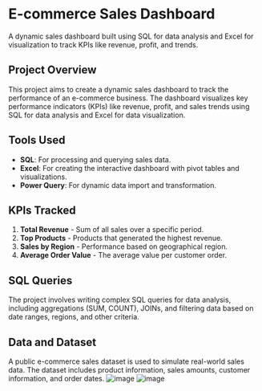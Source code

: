 # E-commerce Sales Dashboard
A dynamic sales dashboard built using SQL for data analysis and Excel for visualization to track KPIs like revenue, profit, and trends.
## Project Overview
This project aims to create a dynamic sales dashboard to track the performance of an e-commerce business. The dashboard visualizes key performance indicators (KPIs) like revenue, profit, and sales trends using SQL for data analysis and Excel for data visualization.

## Tools Used
- **SQL**: For processing and querying sales data.
- **Excel**: For creating the interactive dashboard with pivot tables and visualizations.
- **Power Query**: For dynamic data import and transformation.
  
## KPIs Tracked
1. **Total Revenue** - Sum of all sales over a specific period.
2. **Top Products** - Products that generated the highest revenue.
3. **Sales by Region** - Performance based on geographical region.
4. **Average Order Value** - The average value per customer order.

## SQL Queries
The project involves writing complex SQL queries for data analysis, including aggregations (SUM, COUNT), JOINs, and filtering data based on date ranges, regions, and other criteria.

## Data and Dataset
A public e-commerce sales dataset is used to simulate real-world sales data. The dataset includes product information, sales amounts, customer information, and order dates.
![image](https://github.com/user-attachments/assets/519a271f-f082-4f36-b2c6-515b984f8985)
![image](https://github.com/user-attachments/assets/75be3736-0640-43ba-9509-44d8f00c01c1)




